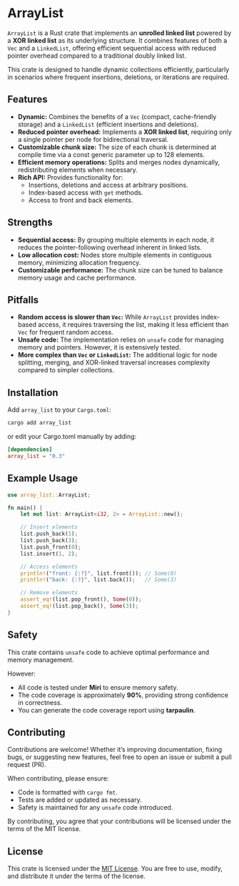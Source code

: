 # ArrayList

`ArrayList` is a Rust crate that implements an **unrolled linked list** powered by a **XOR linked list** as its underlying structure.
It combines features of both a `Vec` and a `LinkedList`, offering efficient sequential access with reduced pointer overhead compared
to a traditional doubly linked list.  

This crate is designed to handle dynamic collections efficiently, particularly in scenarios where frequent insertions, deletions,
or iterations are required.

## Features

- **Dynamic:** Combines the benefits of a `Vec` (compact, cache-friendly storage) and a `LinkedList` (efficient insertions and deletions).
- **Reduced pointer overhead:** Implements a **XOR linked list**, requiring only a single pointer per node for bidirectional traversal.
- **Customizable chunk size:** The size of each chunk is determined at compile time via a const generic parameter up to 128 elements.
- **Efficient memory operations:** Splits and merges nodes dynamically, redistributing elements when necessary.
- **Rich API:** Provides functionality for:
  - Insertions, deletions and access at arbitrary positions.
  - Index-based access with `get` methods.
  - Access to front and back elements.

## Strengths

- **Sequential access:** By grouping multiple elements in each node, it reduces the pointer-following overhead inherent in linked lists.
- **Low allocation cost:** Nodes store multiple elements in contiguous memory, minimizing allocation frequency.
- **Customizable performance:** The chunk size can be tuned to balance memory usage and cache performance.

## Pitfalls

- **Random access is slower than `Vec`:** While `ArrayList` provides index-based access, it requires traversing the list, making it less efficient than `Vec` for frequent random access.
- **Unsafe code:** The implementation relies on `unsafe` code for managing memory and pointers. However, it is extensively tested.
- **More complex than `Vec` or `LinkedList`:** The additional logic for node splitting, merging, and XOR-linked traversal increases complexity compared to simpler collections.

## Installation

Add `array_list` to your `Cargo.toml`:

```bash
cargo add array_list
```

or edit your Cargo.toml manually by adding:

```toml
[dependencies]
array_list = "0.3"
```

## Example Usage

```rust
use array_list::ArrayList;

fn main() {
    let mut list: ArrayList<i32, 2> = ArrayList::new();

    // Insert elements
    list.push_back(1);
    list.push_back(3);
    list.push_front(0);
    list.insert(1, 2);

    // Access elements
    println!("front: {:?}", list.front()); // Some(0)
    println!("back: {:?}", list.back());   // Some(3)

    // Remove elements
    assert_eq!(list.pop_front(), Some(0));
    assert_eq!(list.pop_back(), Some(3));
}
```

## Safety

This crate contains `unsafe` code to achieve optimal performance and memory management.

However:
- All code is tested under **Miri** to ensure memory safety.
- The code coverage is approximately **90%**, providing strong confidence in correctness.
- You can generate the code coverage report using **tarpaulin**.

## Contributing

Contributions are welcome!
Whether it’s improving documentation, fixing bugs, or suggesting new features, feel free to open an issue or submit a pull request (PR).  

When contributing, please ensure:
- Code is formatted with `cargo fmt`.
- Tests are added or updated as necessary.
- Safety is maintained for any `unsafe` code introduced.

By contributing, you agree that your contributions will be licensed under the terms of the MIT license.

## License

This crate is licensed under the [MIT License](LICENSE).
You are free to use, modify, and distribute it under the terms of the license.
